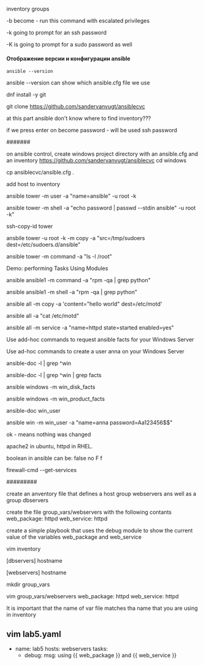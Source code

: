 inventory groups

-b become - run this command with escalated privileges

-k going to prompt for an ssh password

-K is going to prompt for a sudo password as well


#### Отображение версии и конфигурации ansible
```
ansible --version
```

ansible --version
can show which ansible.cfg file we use

dnf install -y git

git clone https://github.com/sandervanvugt/ansiblecvc



at this part ansible don't know where to find inventory???

if we press enter on become password - will be used ssh password

#######

on ansible control, create windows project directory with an ansible.cfg and an inventory 
https://github.com/sandervanvugt/ansiblecvc
cd windows


cp ansiblecvc/ansible.cfg .


add host to inventory

ansible tower -m user -a "name=ansible" -u root -k


ansible tower -m shell -a "echo password | passwd --stdin ansible" -u root -k"

ssh-copy-id tower

ansbile tower -u root -k -m copy -a "src=/tmp/sudoers dest=/etc/sudoers.d/ansible"

ansible tower -m command -a "ls -l /root"



Demo: performing Tasks Using Modules

ansible ansible1 -m command -a "rpm -qa | grep python"

ansible ansible1 -m shell -a "rpm -qa | grep python"

ansible all -m copy -a 'content="hello world" dest=/etc/motd'

ansible all -a "cat /etc/motd"

ansible all -m service -a "name=httpd state=started enabled=yes"



Use add-hoc commands to request ansible facts for your Windows Server

Use ad-hoc commands to create a user anna on your Windows Server

ansible-doc -l | grep ^win

ansible-doc -l | grep ^win | grep facts

ansible windows -m win_disk_facts

ansible windows -m win_product_facts


ansible-doc win_user

ansible win -m win_user -a "name=anna password=Aa123456$$"


ok - means nothing was changed

apache2 in ubuntu, httpd in RHEL.



boolean in ansible can be:
false no F f 
 
firewall-cmd --get-services



#########


create an anventory file that defines a host group webservers ans well as a group dbservers

create the file group_vars/webservers with the following contants
web_package: httpd
web_service: httpd

create a simple playbook that uses the debug module to show the current value of the variables web_package and web_service

vim inventory

[dbservers]
hostname

[webservers]
hostname

mkdir group_vars

vim group_vars/webservers
web_package: httpd
web_service: httpd


It is important  that the name of var file matches tha name that you are using in inventory

vim lab5.yaml
---
- name: lab5
  hosts: webservers
  tasks:
   - debug:
       msg: using {{ web_package }} and {{ web_service }}

	   
